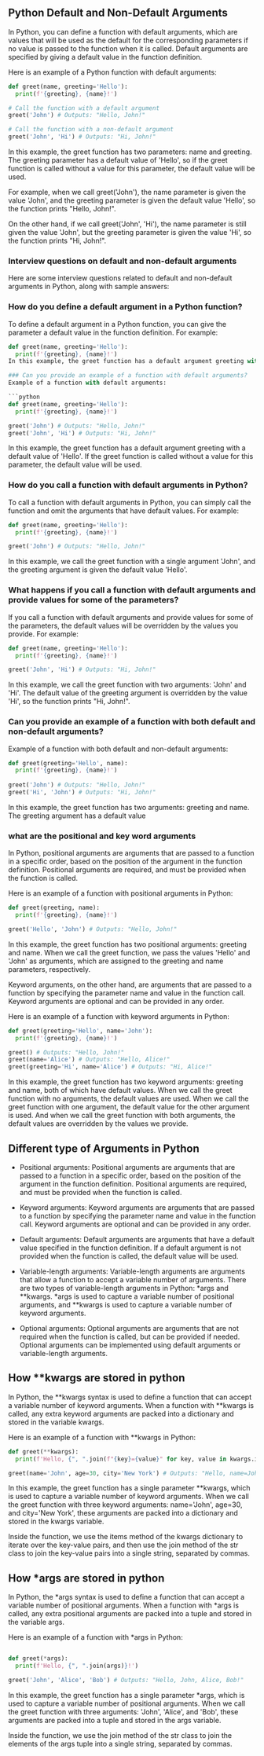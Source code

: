 ## Python Default and Non-Default Arguments

In Python, you can define a function with default arguments, which are values that will be used as the default for the corresponding parameters if no value is passed to the function when it is called. Default arguments are specified by giving a default value in the function definition.

Here is an example of a Python function with default arguments:

```python
def greet(name, greeting='Hello'):
  print(f'{greeting}, {name}!')

# Call the function with a default argument
greet('John') # Outputs: "Hello, John!"

# Call the function with a non-default argument
greet('John', 'Hi') # Outputs: "Hi, John!"

```
In this example, the greet function has two parameters: name and greeting. The greeting parameter has a default value of 'Hello', so if the greet function is called without a value for this parameter, the default value will be used.

For example, when we call greet('John'), the name parameter is given the value 'John', and the greeting parameter is given the default value 'Hello', so the function prints "Hello, John!".

On the other hand, if we call greet('John', 'Hi'), the name parameter is still given the value 'John', but the greeting parameter is given the value 'Hi', so the function prints "Hi, John!".

### Interview questions on default and non-default arguments

Here are some interview questions related to default and non-default arguments in Python, along with sample answers:

### How do you define a default argument in a Python function?

To define a default argument in a Python function, you can give the parameter a default value in the function definition. For example:

```python
def greet(name, greeting='Hello'):
  print(f'{greeting}, {name}!')
In this example, the greet function has a default argument greeting with a default value of 'Hello'. If the greet function is called without a value for this parameter, the default value will be used.

### Can you provide an example of a function with default arguments?
Example of a function with default arguments:

```python
def greet(name, greeting='Hello'):
  print(f'{greeting}, {name}!')

greet('John') # Outputs: "Hello, John!"
greet('John', 'Hi') # Outputs: "Hi, John!"
```
In this example, the greet function has a default argument greeting with a default value of 'Hello'. If the greet function is called without a value for this parameter, the default value will be used.

### How do you call a function with default arguments in Python?
To call a function with default arguments in Python, you can simply call the function and omit the arguments that have default values. For example:

```python
def greet(name, greeting='Hello'):
  print(f'{greeting}, {name}!')

greet('John') # Outputs: "Hello, John!"
```

In this example, we call the greet function with a single argument 'John', and the greeting argument is given the default value 'Hello'.

### What happens if you call a function with default arguments and provide values for some of the parameters?
If you call a function with default arguments and provide values for some of the parameters, the default values will be overridden by the values you provide. For example:

```python
def greet(name, greeting='Hello'):
  print(f'{greeting}, {name}!')

greet('John', 'Hi') # Outputs: "Hi, John!"
```
In this example, we call the greet function with two arguments: 'John' and 'Hi'. The default value of the greeting argument is overridden by the value 'Hi', so the function prints "Hi, John!".

### Can you provide an example of a function with both default and non-default arguments?
Example of a function with both default and non-default arguments:

```python
def greet(greeting='Hello', name):
  print(f'{greeting}, {name}!')
 
greet('John') # Outputs: "Hello, John!"
greet('Hi', 'John') # Outputs: "Hi, John!"
```

In this example, the greet function has two arguments: greeting and name. The greeting argument has a default value

### what are the positional and key word arguments
In Python, positional arguments are arguments that are passed to a function in a specific order, based on the position of the argument in the function definition. Positional arguments are required, and must be provided when the function is called.

Here is an example of a function with positional arguments in Python:

```python
def greet(greeting, name):
  print(f'{greeting}, {name}!')

greet('Hello', 'John') # Outputs: "Hello, John!"
```
In this example, the greet function has two positional arguments: greeting and name. When we call the greet function, we pass the values 'Hello' and 'John' as arguments, which are assigned to the greeting and name parameters, respectively.

Keyword arguments, on the other hand, are arguments that are passed to a function by specifying the parameter name and value in the function call. Keyword arguments are optional and can be provided in any order.

Here is an example of a function with keyword arguments in Python:

```python
def greet(greeting='Hello', name='John'):
  print(f'{greeting}, {name}!')

greet() # Outputs: "Hello, John!"
greet(name='Alice') # Outputs: "Hello, Alice!"
greet(greeting='Hi', name='Alice') # Outputs: "Hi, Alice!"
```
In this example, the greet function has two keyword arguments: greeting and name, both of which have default values. When we call the greet function with no arguments, the default values are used. When we call the greet function with one argument, the default value for the other argument is used. And when we call the greet function with both arguments, the default values are overridden by the values we provide.


## Different type of Arguments in Python

* Positional arguments: Positional arguments are arguments that are passed to a function in a specific order, based on the position of the argument in the function definition. Positional arguments are required, and must be provided when the function is called.

* Keyword arguments: Keyword arguments are arguments that are passed to a function by specifying the parameter name and value in the function call. Keyword arguments are optional and can be provided in any order.

* Default arguments: Default arguments are arguments that have a default value specified in the function definition. If a default argument is not provided when the function is called, the default value will be used.

* Variable-length arguments: Variable-length arguments are arguments that allow a function to accept a variable number of arguments. There are two types of variable-length arguments in Python: *args and **kwargs. *args is used to capture a variable number of positional arguments, and **kwargs is used to capture a variable number of keyword arguments.

* Optional arguments: Optional arguments are arguments that are not required when the function is called, but can be provided if needed. Optional arguments can be implemented using default arguments or variable-length arguments.


## How **kwargs are stored in python

In Python, the **kwargs syntax is used to define a function that can accept a variable number of keyword arguments. When a function with **kwargs is called, any extra keyword arguments are packed into a dictionary and stored in the variable kwargs.

Here is an example of a function with **kwargs in Python:

```python
def greet(**kwargs):
  print(f'Hello, {", ".join(f"{key}={value}" for key, value in kwargs.items())}!')

greet(name='John', age=30, city='New York') # Outputs: "Hello, name=John, age=30, city=New York!"
```
In this example, the greet function has a single parameter **kwargs, which is used to capture a variable number of keyword arguments. When we call the greet function with three keyword arguments: name='John', age=30, and city='New York', these arguments are packed into a dictionary and stored in the kwargs variable.

Inside the function, we use the items method of the kwargs dictionary to iterate over the key-value pairs, and then use the join method of the str class to join the key-value pairs into a single string, separated by commas.


## How *args are stored in python 
In Python, the *args syntax is used to define a function that can accept a variable number of positional arguments. When a function with *args is called, any extra positional arguments are packed into a tuple and stored in the variable args.

Here is an example of a function with *args in Python:
```python

def greet(*args):
  print(f'Hello, {", ".join(args)}!')

greet('John', 'Alice', 'Bob') # Outputs: "Hello, John, Alice, Bob!"
```

In this example, the greet function has a single parameter *args, which is used to capture a variable number of positional arguments. When we call the greet function with three arguments: 'John', 'Alice', and 'Bob', these arguments are packed into a tuple and stored in the args variable.

Inside the function, we use the join method of the str class to join the elements of the args tuple into a single string, separated by commas.

